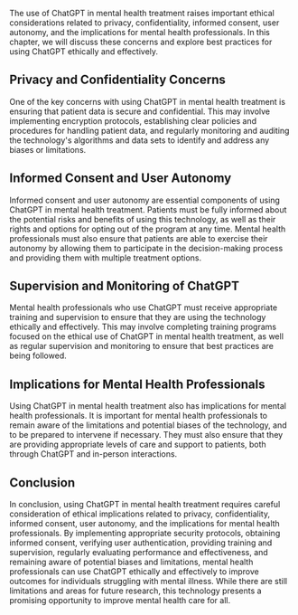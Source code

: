 
The use of ChatGPT in mental health treatment raises important ethical considerations related to privacy, confidentiality, informed consent, user autonomy, and the implications for mental health professionals. In this chapter, we will discuss these concerns and explore best practices for using ChatGPT ethically and effectively.

Privacy and Confidentiality Concerns
------------------------------------

One of the key concerns with using ChatGPT in mental health treatment is ensuring that patient data is secure and confidential. This may involve implementing encryption protocols, establishing clear policies and procedures for handling patient data, and regularly monitoring and auditing the technology's algorithms and data sets to identify and address any biases or limitations.

Informed Consent and User Autonomy
----------------------------------

Informed consent and user autonomy are essential components of using ChatGPT in mental health treatment. Patients must be fully informed about the potential risks and benefits of using this technology, as well as their rights and options for opting out of the program at any time. Mental health professionals must also ensure that patients are able to exercise their autonomy by allowing them to participate in the decision-making process and providing them with multiple treatment options.

Supervision and Monitoring of ChatGPT
-------------------------------------

Mental health professionals who use ChatGPT must receive appropriate training and supervision to ensure that they are using the technology ethically and effectively. This may involve completing training programs focused on the ethical use of ChatGPT in mental health treatment, as well as regular supervision and monitoring to ensure that best practices are being followed.

Implications for Mental Health Professionals
--------------------------------------------

Using ChatGPT in mental health treatment also has implications for mental health professionals. It is important for mental health professionals to remain aware of the limitations and potential biases of the technology, and to be prepared to intervene if necessary. They must also ensure that they are providing appropriate levels of care and support to patients, both through ChatGPT and in-person interactions.

Conclusion
----------

In conclusion, using ChatGPT in mental health treatment requires careful consideration of ethical implications related to privacy, confidentiality, informed consent, user autonomy, and the implications for mental health professionals. By implementing appropriate security protocols, obtaining informed consent, verifying user authentication, providing training and supervision, regularly evaluating performance and effectiveness, and remaining aware of potential biases and limitations, mental health professionals can use ChatGPT ethically and effectively to improve outcomes for individuals struggling with mental illness. While there are still limitations and areas for future research, this technology presents a promising opportunity to improve mental health care for all.
